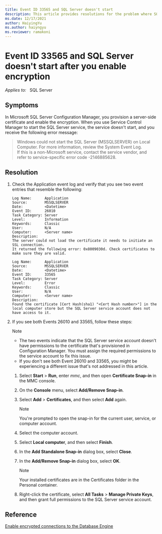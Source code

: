 ```yaml
---
title: Event ID 33565 and SQL Server doesn't start
description: This article provides resolutions for the problem where SQL Server fails to start and event ID 33565 is logged in the Application event log.
ms.date: 12/17/2021
author: HaiyingYu
ms.author: haiyngyu
ms.reviewer: ramakoni
---
```

# Event ID 33565 and SQL Server doesn't start after you enable encryption

_Applies to:_ &nbsp; SQL Server

## Symptoms

In Microsoft SQL Server Configuration Manager, you provision a server-side certificate and enable the encryption. When you use Service Control Manager to start the SQL Server service, the service doesn't start, and you receive the following error message:

> Windows could not start the SQL Server (MSSQLSERVER) on Local Computer. For more information, review the System Event Log.  
> If this is a non-Microsoft service, contact the service vendor, and refer to service-specific error code -2146885628.

## Resolution

1. Check the Application event log and verify that you see two event entries that resemble the following:

    ```output
    Log Name:      Application  
    Source:        MSSQLSERVER  
    Date:          <Datetime>  
    Event ID:      26010  
    Task Category: Server  
    Level:         Information  
    Keywords:      Classic  
    User:          N/A  
    Computer:      <Server name>  
    Description:  
    The server could not load the certificate it needs to initiate an SSL connection.
    It returned the following error: 0x8009030d. Check certificates to make sure they are valid.

    Log Name:      Application  
    Source:        MSSQLSERVER  
    Date:          <Datetime>  
    Event ID:      33565  
    Task Category: Server  
    Level:         Error  
    Keywords:      Classic  
    User:          N/A  
    Computer:      <Server name>  
    Description:  
    Found the certificate [Cert Hash(sha1) "<Cert Hash number>"] in the local computer store but the SQL Server service account does not have access to it.
    ```

2. If you see both Events 26010 and 33565, follow these steps:

   > [!NOTE]
   > - The two events indicate that the SQL Server service account doesn't have permissions to the certificate that's provisioned in Configuration Manager. You must assign the required permissions to the service account to fix this issue.
   > - If you don't see both Event 26010 and 33565, you might be experiencing a different issue that's not addressed in this article.

    1. Select **Start** > **Run**, enter *mmc*, and then open **Certificate Snap-in** in the MMC console.
    1. On the **Console** menu, select **Add/Remove Snap-in**.
    1. Select **Add** > **Certificates**, and then select **Add** again.

        > [!NOTE]
        > You're prompted to open the snap-in for the current user, service, or computer account.

    1. Select the computer account.
    1. Select **Local computer**, and then select **Finish**.
    1. In the **Add Standalone Snap-in** dialog box, select **Close**.
    1. In the **Add/Remove Snap-in** dialog box, select **OK**.

        > [!NOTE]
        > Your installed certificates are in the Certificates folder in the Personal container.

    1. Right-click the certificate, select **All Tasks** > **Manage Private Keys**, and then grant full permissions to the SQL Server service account.

## Reference

[Enable encrypted connections to the Database Engine](/sql/database-engine/configure-windows/enable-encrypted-connections-to-the-database-engine)
